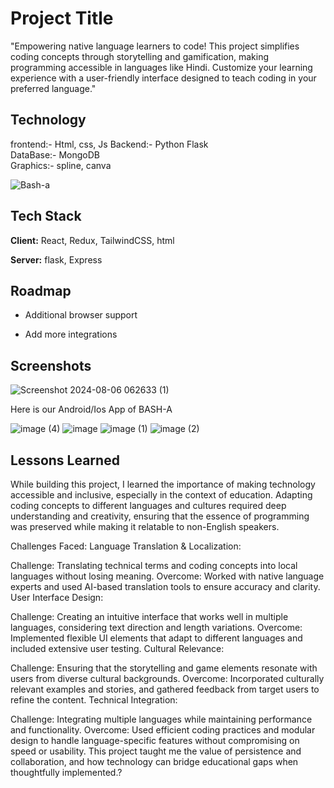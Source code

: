 
# Project Title
"Empowering native language learners to code! This project simplifies coding concepts through storytelling and gamification, making programming accessible in languages like Hindi. Customize your learning experience with a user-friendly interface designed to teach coding in your preferred language."


## Technology
frontend:- Html, css, Js
Backend:- Python Flask    
DataBase:- MongoDB  
Graphics:- spline, canva
 

![Bash-a](https://github.com/user-attachments/assets/92823ba5-1c61-44c0-bddb-f082946db43e)


## Tech Stack

**Client:** React, Redux, TailwindCSS, html 

**Server:** flask, Express


## Roadmap

- Additional browser support

- Add more integrations


## Screenshots
![Screenshot 2024-08-06 062633 (1)](https://github.com/user-attachments/assets/de9d6dad-f89d-45c5-8efd-852fe15f683b)

Here is our Android/Ios App of BASH-A

![image (4)](https://github.com/user-attachments/assets/0d842051-e982-487e-a10b-f13d427022ab)
![image](https://github.com/user-attachments/assets/5c04d5f3-6ce0-424f-ad04-9e3fdbf1f37c)
![image (1)](https://github.com/user-attachments/assets/29ebca4c-0175-4d5c-ac83-80c634810e3b)
![image (2)](https://github.com/user-attachments/assets/f7fbd8c5-5710-4815-b848-c84341bd6f57)


## Lessons Learned


While building this project, I learned the importance of making technology accessible and inclusive, especially in the context of education. Adapting coding concepts to different languages and cultures required deep understanding and creativity, ensuring that the essence of programming was preserved while making it relatable to non-English speakers.

Challenges Faced:
Language Translation & Localization:

Challenge: Translating technical terms and coding concepts into local languages without losing meaning.
Overcome: Worked with native language experts and used AI-based translation tools to ensure accuracy and clarity.
User Interface Design:

Challenge: Creating an intuitive interface that works well in multiple languages, considering text direction and length variations.
Overcome: Implemented flexible UI elements that adapt to different languages and included extensive user testing.
Cultural Relevance:

Challenge: Ensuring that the storytelling and game elements resonate with users from diverse cultural backgrounds.
Overcome: Incorporated culturally relevant examples and stories, and gathered feedback from target users to refine the content.
Technical Integration:

Challenge: Integrating multiple languages while maintaining performance and functionality.
Overcome: Used efficient coding practices and modular design to handle language-specific features without compromising on speed or usability.
This project taught me the value of persistence and collaboration, and how technology can bridge educational gaps when thoughtfully implemented.?

